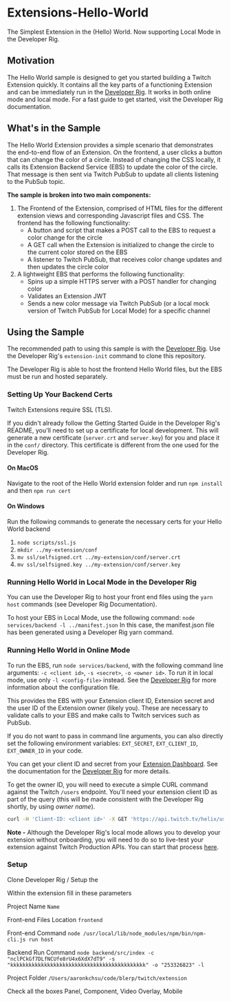 # Extensions-Hello-World
The Simplest Extension in the (Hello) World.  Now supporting Local Mode in the Developer Rig.

## Motivation
The Hello World sample is designed to get you started building a Twitch Extension quickly. It contains all the key parts of a functioning Extension and can be immediately run in the [Developer Rig](https://github.com/twitchdev/developer-rig).  It works in both online mode and local mode.  For a fast guide to get started, visit the Developer Rig documentation.

## What's in the Sample
The Hello World Extension provides a simple scenario that demonstrates the end-to-end flow of an Extension. On the frontend, a user clicks a button that can change the color of a circle. Instead of changing the CSS locally, it calls its Extension Backend Service (EBS) to update the color of the circle. That message is then sent via Twitch PubSub to update all clients listening to the PubSub topic.

__The sample is broken into two main components:__

1. The Frontend of the Extension, comprised of HTML files for the different extension views and corresponding Javascript files and CSS. The frontend has the following functionality:
    * A button and script that makes a POST call to the EBS to request a color change for the circle
    * A GET call when the Extension is initialized to change the circle to the current color stored on the EBS
    * A listener to Twitch PubSub, that receives color change updates and then updates the circle color
2. A lightweight EBS that performs the following functionality:
    * Spins up a simple HTTPS server with a POST handler for changing color
    * Validates an Extension JWT
    * Sends a new color message via Twitch PubSub (or a local mock version of Twitch PubSub for Local Mode) for a specific channel

## Using the Sample
The recommended path to using this sample is with the [Developer Rig](/twitchdev/developer-rig). Use the Developer Rig's `extension-init` command to clone this repository.

The Developer Rig is able to host the frontend Hello World files, but the EBS must be run and hosted separately.

### Setting Up Your Backend Certs
Twitch Extensions require SSL (TLS).

If you didn't already follow the Getting Started Guide in the Developer Rig's README, you'll need to set up a certificate for local development.  This will generate a new certificate (`server.crt` and `server.key`) for you and place it in the `conf/` directory. This certificate is different from the one used for the Developer Rig.

#### On MacOS
Navigate to the root of the Hello World extension folder and run `npm install` and then `npm run cert`

#### On Windows
Run the following commands to generate the necessary certs for your Hello World backend
1. `node scripts/ssl.js`
2. `mkdir ../my-extension/conf`
3. `mv ssl/selfsigned.crt ../my-extension/conf/server.crt`
4. `mv ssl/selfsigned.key ../my-extension/conf/server.key`

### Running Hello World in Local Mode in the Developer Rig
You can use the Developer Rig to host your front end files using the `yarn host` commands (see Developer Rig Documentation).

To host your EBS in Local Mode, use the following command: `node services/backend -l ../manifest.json`  In this case, the manifest.json file has been generated using a Developer Rig yarn command.

### Running Hello World in Online Mode
To run the EBS, run `node services/backend`, with the following command line arguments: `-c <client id>`, `-s <secret>`, `-o <owner id>`.  To run it in local mode, use only `-l <config-file>` instead. See the [Developer Rig](/twitchdev/developer-rig#configuring-the-developer-rig) for more information about the configuration file.

This provides the EBS with your Extension client ID, Extension secret and the user ID of the Extension owner (likely you). These are necessary to validate calls to your EBS and make calls to Twitch services such as PubSub.

If you do not want to pass in command line arguments, you can also directly set the following environment variables: `EXT_SECRET`, `EXT_CLIENT_ID`, `EXT_OWNER_ID` in your code.

You can get your client ID and secret from your [Extension Dashboard](https://dev.twitch.tv/dashboard/extensions). See the documentation for the [Developer Rig](https://github.com/twitchdev/developer-rig#configuring-the-developer-rig) for more details.

To get the owner ID, you will need to execute a simple CURL command against the Twitch `/users` endpoint. You'll need your extension client ID as part of the query (this will be made consistent with the Developer Rig shortly, by using _owner name_).

```bash
curl -H 'Client-ID: <client id>' -X GET 'https://api.twitch.tv/helix/users?login=<owner name>'
```

**Note -** Although the Developer Rig's local mode allows you to develop your extension without onboarding, you will need to do so to live-test your extension against Twitch Production APIs. You can start that process [here](https://dev.twitch.tv/extensions).

### Setup

Clone Developer Rig / Setup the

Within the extension fill in these parameters

Project Name
`Name`

Front-end Files Location
`frontend`

Front-end Command
`node /usr/local/lib/node_modules/npm/bin/npm-cli.js run host`

Backend Run Command
`node backend/src/index -c "nclPCkGf7DLfNCUfe8rU4x6XdX7dT9" -s "kkkkkkkkkkkkkkkkkkkkkkkkkkkkkkkkkkkkkkkkkkkk" -o "253326823" -l`

Project Folder
`/Users/aaronkchsu/code/blerp/twitch/extension`

Check all the boxes
Panel, Component, Video Overlay, Mobile
